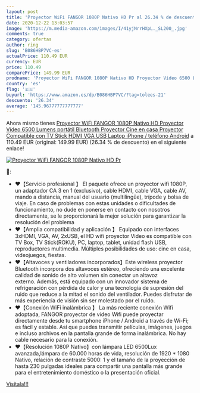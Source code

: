 ```yaml
---
layout: post
title: 'Proyector WiFi FANGOR 1080P Nativo HD Pr al 26.34 % de descuento'
date: 2020-12-22 13:03:57
image: 'https://m.media-amazon.com/images/I/41yjNrrHXpL._SL200_.jpg'
comments: true
category: ofertas
author: ring
slug: 'B086HBP7VC-es'
actualPrice: 110.49 EUR
currency: EUR
price: 110.49
comparePrice: 149.99 EUR
prodname: 'Proyector WiFi FANGOR 1080P Nativo HD Proyector Vídeo 6500 Lumens portátil Bluetooth Proyector Cine en casa Proyector Compatible con TV Stick  HDMI  VGA  USB  Laptop  iPhone / teléfono Android'
country: 'es'
flag: '🇪🇸'
buyurl: 'https://www.amazon.es/dp/B086HBP7VC/?tag=tolees-21'
descuento: '26.34'
average: '145.96777777777777'
---
```


Ahora mismo tienes [Proyector WiFi FANGOR 1080P Nativo HD Proyector Vídeo 6500 Lumens portátil Bluetooth Proyector Cine en casa Proyector Compatible con TV Stick  HDMI  VGA  USB  Laptop  iPhone / teléfono Android](https://www.amazon.es/dp/B086HBP7VC/?tag=tolees-21) a 110.49 EUR (original: 149.99 EUR) (26.34 %  de descuento) en el siguiente enlace!

[![Proyector WiFi FANGOR 1080P Nativo HD Pr](https://m.media-amazon.com/images/I/41yjNrrHXpL._SL200_.jpg)](https://www.amazon.es/dp/B086HBP7VC/?tag=tolees-21)

🔎:

- ❤【Servicio profesional 】 El paquete ofrece un proyector wifi 1080P, un adaptador CA 3 en 1 (exclusivo), cable HDMI, cable VGA, cable AV, mando a distancia, manual del usuario (multilingüe), trípode y bolsa de viaje. En caso de problemas con estas unidades o dificultades de funcionamiento, no dude en ponerse en contacto con nosotros directamente, se le proporcionará la mejor solución para garantizar la resolución del problema
- ❤【Amplia compatibilidad y aplicación 】 Equipado con interfaces 3xHDMI, VGA, AV, 2xUSB, el HD wifi proyector Video es compatible con TV Box, TV Stick(ROKU), PC, laptop, tablet, unidad flash USB, reproductores multimedia. Múltiples posibilidades de uso: cine en casa, videojuegos, fiestas. 
- ❤【Altavoces y ventiladores incorporados】Este wireless proyector Bluetooth incorpora dos altavoces estéreo, ofreciendo una excelente calidad de sonido de alto volumen sin conectar un altavoz externo. Además, está equipado con un innovador sistema de refrigeración con pérdida de calor y una tecnología de supresión del ruido que reduce a la mitad el sonido del ventilador. Puedes disfrutar de más experiencia de visión sin ser molestado por el ruido.
- ❤【Conexión WiFi inalámbrica 】 La más reciente conexión Wifi adoptada, FANGOR proyector de vídeo Wifi puede proyectar directamente desde tu smartphone iPhone / Android a través de Wi-Fi; es fácil y estable. Así que puedes transmitir películas, imágenes, juegos e incluso archivos en la pantalla grande de forma inalámbrica. No hay cable necesario para la conexión.
- ❤【Resolución 1080P Nativo】con lámpara LED 6500Lux avanzada,lámpara de 60.000 horas de vida, resolución de 1920 * 1080 Nativo, relación de contraste 5000: 1 y el tamaño de la proyección de hasta 230 pulgadas ideales para compartir una pantalla más grande para el entretenimiento doméstico o la presentación oficial.

[Visítala!!!](https://www.amazon.es/dp/B086HBP7VC/?tag=tolees-21)
